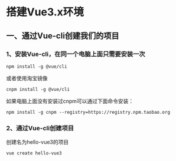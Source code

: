 # 搭建Vue3.x环境

## 一、通过Vue-cli创建我们的项目

### **1、安装Vue-cli，在同一个电脑上面只需要安装一次**

```shell
npm install -g @vue/cli
```

或者使用淘宝镜像

```shell
cnpm install -g @vue/cli
```

如果电脑上面没有安装过cnpm可以通过下面命令安装：

```shell
npm install -g cnpm --registry=https://registry.npm.taobao.org
```

### **2、通过Vue-cli创建项目**

创建名为hello-vue3的项目

```shell
vue create hello-vue3
```

# 
